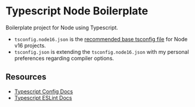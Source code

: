 # Typescript Node Boilerplate

Boilerplate project for Node using Typescript.

- `tsconfig.node16.json` is the [recommended base tsconfig file](https://github.com/tsconfig/bases/blob/main/bases/node16.json) for Node v16 projects.
- `tsconfig.json` is extending the `tsconfig.node16.json` with my personal preferences regarding compiler options.

## Resources

- [Typescript Config Docs](https://www.typescriptlang.org/tsconfig)
- [Typescript ESLint Docs](https://typescript-eslint.io/getting-started)
